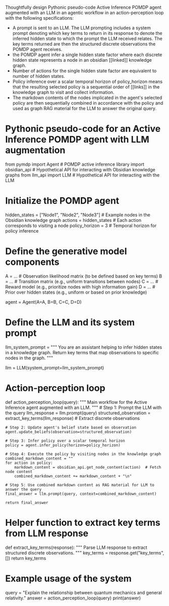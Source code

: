 Thoughtfully design Pythonic pseudo-code Active Inference POMDP agent augmented with an LLM in an agentic workflow in an action-perception loop with the following specifications:
- A prompt is sent to an LLM. The LLM prompting includes a system prompt denoting which key terms to return in its response to denote the inferred hidden state to which the prompt the LLM received relates. The key terms returned are then the structured discrete observations the POMDP agent receives.
- the POMDP agent infer a single hidden state factor where each discrete hidden state represents a node in an obsidian [[linked]] knowledge graph.
- Number of actions for the single hidden state factor are equivalent to number of hidden states.
- Policy inference over a scalar temporal horizon of policy_horizon means that the resulting selected policy is a sequential order of [[links]] in the knowledge graph to visit and collect information.
- The markdown contents of the nodes implicated in the agent's selected policy are then sequentially combined in accordance with the policy and used as graph RAG material for the LLM to answer the original query.

# Pythonic pseudo-code for an Active Inference POMDP agent with LLM augmentation

from pymdp import Agent  # POMDP active inference library
import obsidian_api  # Hypothetical API for interacting with Obsidian knowledge graphs
from llm_api import LLM  # Hypothetical API for interacting with the LLM

# Initialize the POMDP agent
hidden_states = ["Node1", "Node2", "Node3"]  # Example nodes in the Obsidian knowledge graph
actions = hidden_states  # Each action corresponds to visiting a node
policy_horizon = 3  # Temporal horizon for policy inference

# Define the generative model components
A = ...  # Observation likelihood matrix (to be defined based on key terms)
B = ...  # Transition matrix (e.g., uniform transitions between nodes)
C = ...  # Reward model (e.g., prioritize nodes with high information gain)
D = ...  # Prior over hidden states (e.g., uniform or based on prior knowledge)

agent = Agent(A=A, B=B, C=C, D=D)

# Define the LLM and its system prompt
llm_system_prompt = """
You are an assistant helping to infer hidden states in a knowledge graph. 
Return key terms that map observations to specific nodes in the graph.
"""

llm = LLM(system_prompt=llm_system_prompt)

# Action-perception loop
def action_perception_loop(query):
    """
    Main workflow for the Active Inference agent augmented with an LLM.
    """
    # Step 1: Prompt the LLM with the query
    llm_response = llm.prompt(query)
    structured_observation = extract_key_terms(llm_response)  # Extract discrete observations
    
    # Step 2: Update agent's belief state based on observation
    agent.update_beliefs(observation=structured_observation)
    
    # Step 3: Infer policy over a scalar temporal horizon
    policy = agent.infer_policy(horizon=policy_horizon)
    
    # Step 4: Execute the policy by visiting nodes in the knowledge graph
    combined_markdown_content = ""
    for action in policy:
        markdown_content = obsidian_api.get_node_content(action)  # Fetch node content
        combined_markdown_content += markdown_content + "\n"
    
    # Step 5: Use combined markdown content as RAG material for LLM to answer the query
    final_answer = llm.prompt(query, context=combined_markdown_content)
    
    return final_answer

# Helper function to extract key terms from LLM response
def extract_key_terms(response):
    """
    Parse LLM response to extract structured discrete observations.
    """
    key_terms = response.get("key_terms", [])
    return key_terms

# Example usage of the system
query = "Explain the relationship between quantum mechanics and general relativity."
answer = action_perception_loop(query)
print(answer)
